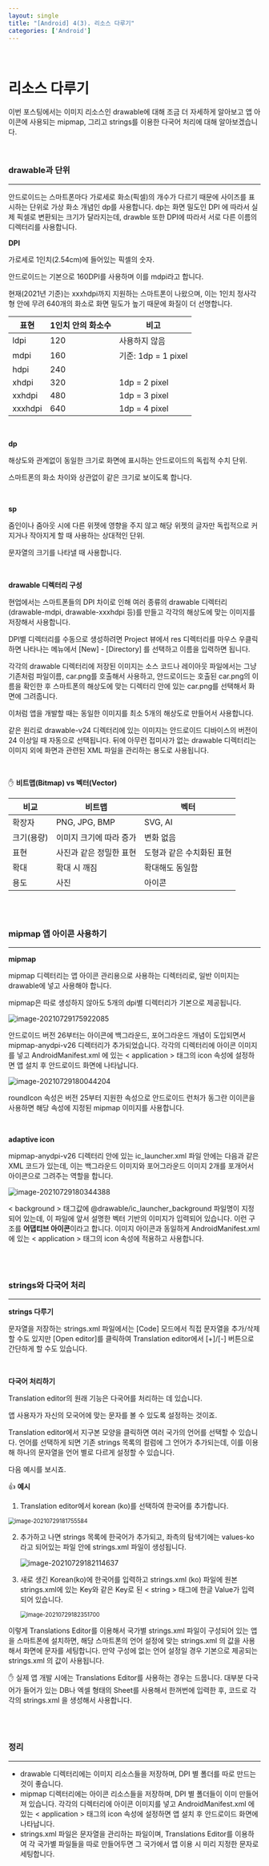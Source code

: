 ```yaml
---
layout: single
title: "[Android] 4(3). 리소스 다루기"
categories: ['Android']
---
```




<br>

# 리소스 다루기

이번 포스팅에서는 이미지 리소스인 drawable에 대해 조금 더 자세하게 알아보고 앱 아이콘에 사용되는 mipmap, 그리고 strings를 이용한 다국어 처리에 대해 알아보겠습니다. 

<br>

### drawable과 단위

---

안드로이드는 스마트폰마다 가로세로 화소(픽셀)의 개수가 다르기 때문에 사이즈를 표시하는 단위로 가상 화소 개념인 dp를 사용합니다. dp는 화면 밀도인 DPI 에 따라서 실제 픽셀로 변환되는 크기가 달라지는데, drawble 또한 DPI에 따라서 서로 다른 이름의 디렉터리를 사용합니다. 

**DPI**

가로세로 1인치(2.54cm)에 들어있는 픽셀의 숫자. 

안드로이드는 기본으로 160DPI를 사용하며 이를 mdpi라고 합니다. 

현재(2021년 기준)는 xxxhdpi까지 지원하는 스마트폰이 나왔으며, 이는 1인치 정사각형 안에 무려 640개의 화소로 화면 밀도가 높기 때문에 화질이 더 선명합니다. 

| 표현    | 1인치 안의 화소수 | 비고                |
| ------- | ----------------- | ------------------- |
| ldpi    | 120               | 사용하지 않음       |
| mdpi    | 160               | 기준: 1dp = 1 pixel |
| hdpi    | 240               |                     |
| xhdpi   | 320               | 1dp = 2 pixel       |
| xxhdpi  | 480               | 1dp = 3 pixel       |
| xxxhdpi | 640               | 1dp = 4 pixel       |

<br>

**dp**

해상도와 관계없이 동일한 크기로 화면에 표시하는 안드로이드의 독립적 수치 단위. 

스마트폰의 화소 차이와 상관없이 같은 크기로 보이도록 합니다. 

<br>

**sp**

줌인이나 줌아웃 시에 다른 위젯에 영향을 주지 않고 해당 위젯의 글자만 독립적으로 커지거나 작아지게 할 때 사용하는 상대적인 단위. 

문자열의 크기를 나타낼 때 사용합니다. 

<br>

**drawable 디렉터리 구성**

현업에서는 스마트폰들의 DPI 차이로 인해 여러 종류의 drawable 디렉터리(drawable-mdpi, drawable-xxxhdpi 등)를 만들고 각각의 해상도에 맞는 이미지를 저장해서 사용합니다. 

DPI별 디렉터리를 수동으로 생성하려면 Project 뷰에서 res 디렉터리를 마우스 우클릭하면 나타나는 메뉴에서 [New] - [Directory] 를 선택하고 이름을 입력하면 됩니다. 

각각의 drawable 디렉터리에 저장된 이미지는 소스 코드나 레이아웃 파일에서는 그냥 기존처럼 파일이름, car.png를 호출해서 사용하고, 안드로이드는 호출된 car.png의 이름을 확인한 후 스마트폰의 해상도에 맞는 디렉터리 안에 있는 car.png를 선택해서 화면에 그려줍니다.

이처럼 앱을 개발할 때는 동일한 이미지를 최소 5개의 해상도로 만들어서 사용합니다. 

같은 원리로 drawable-v24 디렉터리에 있는 이미지는 안드로이드 디바이스의 버전이 24 이상일 때 자동으로 선택됩니다. 뒤에 아무런 접미사가 없는 drawable 디렉터리는 이미지 외에 화면과 관련된 XML 파일을 관리하는 용도로 사용됩니다. 

<br>

✋ **비트맵(Bitmap) vs 벡터(Vector)**

| 비교       | 비트맵                  | 벡터                      |
| ---------- | ----------------------- | ------------------------- |
| 확장자     | PNG, JPG, BMP           | SVG, AI                   |
| 크기(용량) | 이미지 크기에 따라 증가 | 변화 없음                 |
| 표현       | 사진과 같은 정밀한 표현 | 도형과 같은 수치화된 표현 |
| 확대       | 확대 시 깨짐            | 확대해도 동일함           |
| 용도       | 사진                    | 아이콘                    |

<br>

<br>

### mipmap 앱 아이콘 사용하기

---

**mipmap**

mipmap 디렉터리는 앱 아이콘 관리용으로 사용하는 디렉터리로, 일반 이미지는 drawable에 넣고 사용해야 합니다. 

mipmap은 따로 생성하지 않아도 5개의 dpi별 디렉터리가 기본으로 제공됩니다. 

![image-20210729175922085](https://user-images.githubusercontent.com/70505378/127469019-0add0234-ed97-4e77-b561-42691c215bcd.png)

안드로이드 버전 26부터는 아이콘에 백그라운드, 포어그라운드 개념이 도입되면서 mipmap-anydpi-v26 디렉터리가 추가되었습니다. 각각의 디렉터리에 아이콘 이미지를 넣고 AndroidManifest.xml 에 있는 < application > 태그의 icon 속성에 설정하면 앱 설치 후 안드로이드 화면에 나타납니다. 

![image-20210729180044204](https://user-images.githubusercontent.com/70505378/127469046-a0b3e340-5512-4542-beb2-13d213f4a82a.png)

roundIcon 속성은 버전 25부터 지원한 속성으로 안드로이드 런처가 동그란 이이콘을 사용하면 해당 속성에 지정된 mipmap 이미지를 사용합니다. 

<br>

**adaptive icon**

mipmap-anydpi-v26 디렉터리 안에 있는 ic_launcher.xml 파일 안에는 다음과 같은 XML 코드가 있는데, 이는 백그라운드 이미지와 포어그라운드 이미지 2개를 포개어서 아이콘으로 그려주는 역할을 합니다. 

![image-20210729180344388](https://user-images.githubusercontent.com/70505378/127469070-f357e24d-57c6-49be-9bef-dfcaad4a71bb.png)

< background > 태그값에 @drawable/ic_launcher_background 파일명이 지정되어 있는데, 이 파일에 앞서 설명한 벡터 기반의 이미지가 입력되어 있습니다. 이런 구조를 **어댑티브 아이콘**이라고 합니다. 이미지 아이콘과 동일하게 AndroidManifest.xml에 있는 < application > 태그의 icon 속성에 적용하고 사용합니다. 

<br>

<br>

### strings와 다국어 처리

---

**strings 다루기**

문자열을 저장하는 strings.xml 파일에서는 [Code] 모드에서 직접 문자열을 추가/삭제할 수도 있지만 [Open editor]를 클릭하여 Translation editor에서  [+]/[-] 버튼으로 간단하게 할 수도 있습니다. 

<br>

**다국어 처리하기**

Translation editor의 원래 기능은 다국어를 처리하는 데 있습니다. 

앱 사용자가 자신의 모국어에 맞는 문자를 볼 수 있도록 설정하는 것이죠. 

Translation editor에서 지구본 모양을 클릭하면 여러 국가의 언어를 선택할 수 있습니다. 언어를 선택하게 되면 기존 strings 목록의 컬럼에 그 언어가 추가되는데, 이를 이용해 하나의 문자열을 언어 별로 다르게 설정할 수 있습니다. 

다음 예시를 보시죠. 

👍 **예시**

1. Translation editor에서 korean (ko)를 선택하여 한국어를 추가합니다. 

<img src="https://user-images.githubusercontent.com/70505378/127469090-3be30928-f1bf-48ef-965a-b87d63901843.png" alt="image-20210729181755584" style="zoom:80%;" />

2. 추가하고 나면 strings 목록에 한국어가 추가되고, 좌측의 탐색기에는 values-ko라고 되어있는 파일 안에 strings.xml 파일이 생성됩니다. 

    ![image-20210729182114637](https://user-images.githubusercontent.com/70505378/127469143-7600fc8d-276f-40c6-82a4-8c9da60a37a8.png)

3. 새로 생긴 Korean(ko)에 한국어를 입력하고 strings.xml (ko) 파일에 원본 strings.xml에 있는 Key와 같은 Key로 된 < string > 태그에 한글 Value가 입력되어 있습니다. 

    <img src="https://user-images.githubusercontent.com/70505378/127469176-d26c94c1-009c-497c-8e56-3685e0aba6ca.png" alt="image-20210729182351700" style="zoom:80%;" />

이렇게 Translations Editor를 이용해서 국가별 strings.xml 파일이 구성되어 있는 앱을 스마트폰에 설치하면, 해당 스마트폰의 언어 설정에 맞는 strings.xml 의 값을 사용해서 화면에 문자를 세팅합니다. 만약 구성에 없는 언어 설정일 경우 기본으로 제공되는 strings.xml 의 값이 사용됩니다. 

✋ 실제 앱 개발 시에는 Translations Editor를 사용하는 경우는 드뭅니다. 대부분 다국어가 들어가 있는 DB나 엑셀 형태의 Sheet를 사용해서 한꺼번에 입력한 후, 코드로 각각의 strings.xml 을 생성해서 사용합니다. 

<br>

<br>

### 정리

---

* drawable 디렉터리에는 이미지 리소스들을 저장하며, DPI 별 폴더를 따로 만드는 것이 좋습니다. 
* mipmap 디렉터리에는 아이콘 리소스들을 저장하며, DPI 별 폴더들이 이미 만들어져 있습니다.  각각의 디렉터리에 아이콘 이미지를 넣고 AndroidManifest.xml 에 있는 < application > 태그의 icon 속성에 설정하면 앱 설치 후 안드로이드 화면에 나타납니다. 
* strings.xml 파일은 문자열을 관리하는 파일이며, Translations Editor를 이용하여 각 국가별 파일들을 따로 만들어두면 그 국가에서 앱 이용 시 미리 지정한 문자로 세팅합니다. 
